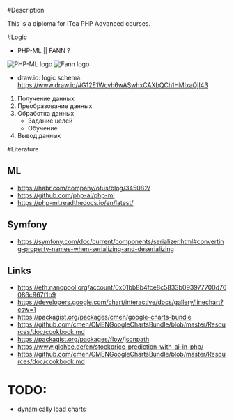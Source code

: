 #Description

This is a diploma for iTea PHP Advanced courses. 

#Logic

* PHP-ML || FANN ?


![PHP-ML logo](https://github.com/php-ai/php-ml/raw/master/docs/assets/php-ml-logo.png)
![Fann logo](https://avatars2.githubusercontent.com/u/6076229?s=200&v=4)


* draw.io: logic schema: https://www.draw.io/#G12E1Wcvh6wASwhxCAXbQCh1HMlxaQjI43

1. Получение данных
2. Преобразование данных
3. Обработка данных
    * Задание целей 
    * Обучение 
4. Вывод данных

#Literature

## ML

* https://habr.com/company/otus/blog/345082/
* https://github.com/php-ai/php-ml
* https://php-ml.readthedocs.io/en/latest/

## Symfony

* https://symfony.com/doc/current/components/serializer.html#converting-property-names-when-serializing-and-deserializing

## Links

* https://eth.nanopool.org/account/0x01bb8b4fce8c5833b093977700d76086c967f1b9
* https://developers.google.com/chart/interactive/docs/gallery/linechart?csw=1
* https://packagist.org/packages/cmen/google-charts-bundle
* https://github.com/cmen/CMENGoogleChartsBundle/blob/master/Resources/doc/cookbook.md
* https://packagist.org/packages/flow/jsonpath
* https://www.glohbe.de/en/stockprice-prediction-with-ai-in-php/
* https://github.com/cmen/CMENGoogleChartsBundle/blob/master/Resources/doc/cookbook.md

# TODO:

* dynamically load charts